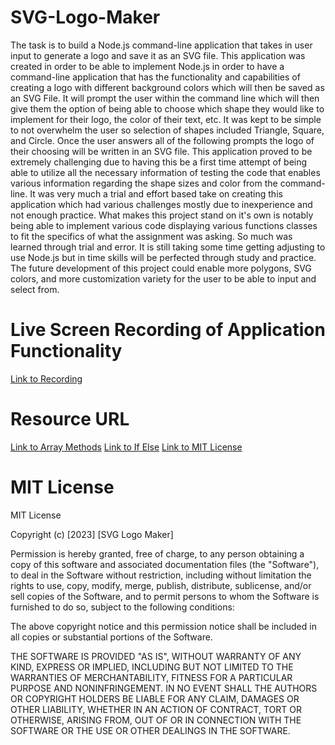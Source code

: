 # SVG-Logo-Maker

The task is to build a Node.js command-line application that takes in user input to generate a logo and save it as an SVG file. This application was created in order to be able to implement Node.js in order to have a command-line application that has the functionality and capabilities of creating a logo with different background colors which will then be saved as an SVG File. It will prompt the user within the command line which will then give them the option of being able to choose which shape they would like to implement for their logo, the color of their text, etc. It was kept to be simple to not overwhelm the user so selection of shapes included Triangle, Square, and Circle. Once the user answers all of the following prompts the logo of their choosing will be written in an SVG file. This application proved to be extremely challenging due to having this be a first time attempt of being able to utilize all the necessary information of testing the code that enables various information regarding the shape sizes and color from the command-line. It was very much a trial and effort based take on creating this application which had various challenges mostly due to inexperience and not enough practice. What makes this project stand on it's own is notably being able to implement various code displaying various functions classes to fit the specifics of what the assignment was asking. So much was learned through trial and error. It is still taking some time getting adjusting to use Node.js but in time skills will be perfected through study and practice. The future development of this project could enable more polygons, SVG colors, and more customization variety for the user to be able to input and select from.

# Live Screen Recording of Application Functionality 

[Link to Recording](https://drive.google.com/file/d/1eKF-yctBpBXGnqSqEqxkpWCl1NWa_Cns/view)


# Resource URL
[Link to Array Methods](https://www.w3schools.com/js/js_array_methods.asp)
[Link to If Else](https://www.w3schools.com/js/js_if_else.asp)
[Link to MIT License](https://choosealicense.com/licenses/mit/)

# MIT License
MIT License

Copyright (c) [2023] [SVG Logo Maker]

Permission is hereby granted, free of charge, to any person obtaining a copy
of this software and associated documentation files (the "Software"), to deal
in the Software without restriction, including without limitation the rights
to use, copy, modify, merge, publish, distribute, sublicense, and/or sell
copies of the Software, and to permit persons to whom the Software is
furnished to do so, subject to the following conditions:

The above copyright notice and this permission notice shall be included in all
copies or substantial portions of the Software.

THE SOFTWARE IS PROVIDED "AS IS", WITHOUT WARRANTY OF ANY KIND, EXPRESS OR
IMPLIED, INCLUDING BUT NOT LIMITED TO THE WARRANTIES OF MERCHANTABILITY,
FITNESS FOR A PARTICULAR PURPOSE AND NONINFRINGEMENT. IN NO EVENT SHALL THE
AUTHORS OR COPYRIGHT HOLDERS BE LIABLE FOR ANY CLAIM, DAMAGES OR OTHER
LIABILITY, WHETHER IN AN ACTION OF CONTRACT, TORT OR OTHERWISE, ARISING FROM,
OUT OF OR IN CONNECTION WITH THE SOFTWARE OR THE USE OR OTHER DEALINGS IN THE
SOFTWARE.